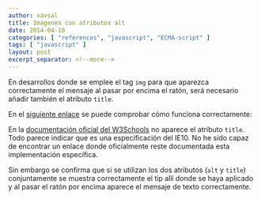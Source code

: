 ```yaml
---
author: xavsal
title: Imágenes con atributos alt
date: 2014-04-10
categories: [ "references", "javascript", "ECMA-script" ]
tags: [ "javascript" ]
layout: post
excerpt_separator: <!--more-->
---
```


En desarrollos donde se emplee el tag ``img`` para que aparezca correctamente el mensaje al pasar por encima el ratón, será necesario añadir también el atributo `title`.

En el [siguiente enlace](http://www.computerhope.com/issues/ch001076.htm) se puede comprobar cómo funciona correctamente:

En la [documentación oficial del W3Schools](http://www.w3schools.com/tags/tag_img.asp) no aparece el atributo `title`. Todo parece indicar que es una especificación del IE10. No he sido capaz de encontrar un enlace donde oficialmente reste documentada esta implementación específica.

Sin embargo se confirma que si se utilizan los dos atributos (`alt` y `title`) conjuntamente se muestra correctamente el tip allí donde se haya aplicado y al pasar el ratón por encima aparece el mensaje de texto correctamente.